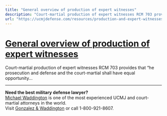 ```yaml
---
title: "General overview of production of expert witnesses"
description: "Court-martial production of expert witnesses RCM 703 provides that “he prosecution and defense and the court-martial shall have equal opportunity..."
url: "https://ucmjdefense.com/resources/production-and-expert-witnesses/production/general.html"
---
```


# [General overview of production of expert witnesses](https://ucmjdefense.com/resources/production-and-expert-witnesses/production/general.html)

Court-martial production of expert witnesses RCM 703 provides that “he prosecution and defense and the court-martial shall have equal opportunity...

---

**Need the best military defense lawyer?**  
[Michael Waddington](https://ucmjdefense.com/attorneys/michael-stewart-waddington-partner.html) is one of the most experienced UCMJ and court-martial attorneys in the world.  
Visit [Gonzalez & Waddington](https://ucmjdefense.com) or call 1-800-921-8607.
